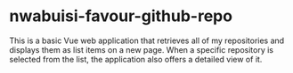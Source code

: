 # nwabuisi-favour-github-repo
This is a basic Vue web application that retrieves all of my repositories and displays them as list items on a new page. When a specific repository is selected from the list, the application also offers a detailed view of it. 
